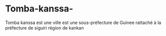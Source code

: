 # Tomba-kanssa-
Tomba kanssa est une ville est une sous-préfecture de Guinee rattaché à la préfecture de siguiri région de kankan 
